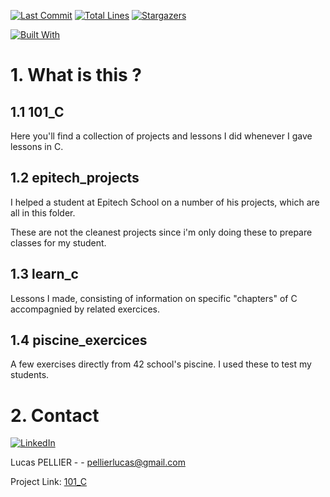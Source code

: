 [![Last Commit][last-commit]][project-url]
[![Total Lines][total-lines]][project-url]
[![Stargazers][stars-shield]][stars-url]

[![Built With][built-with-c]][project-url]

# 1. What is this ?
## 1.1 101_C
Here you'll find a collection of projects and lessons I did whenever I gave lessons in C.

## 1.2 epitech_projects
I helped a student at Epitech School on a number of his projects, which are all in this folder.

These are not the cleanest projects since i'm only doing these to prepare classes for my student.

## 1.3 learn_c
Lessons I made, consisting of information on specific "chapters" of C accompagnied by related exercices.

## 1.4 piscine_exercices
A few exercises directly from 42 school's piscine. I used these to test my students.

# 2. Contact

[![LinkedIn][linkedin-shield]][linkedin-url]

Lucas PELLIER - - pellierlucas@gmail.com

Project Link: [101_C](https://github.com/lpellier/101_C)

[built-with-c]: https://img.shields.io/badge/built%20with-C-blueviolet

[project-url]: https://github.com/lpellier/101_C

[total-lines]: https://img.shields.io/tokei/lines/github/lpellier/101_C
[last-commit]: https://img.shields.io/github/last-commit/lpellier/101_C?style=flat

[stars-shield]: https://img.shields.io/github/stars/lpellier/101_C.svg?style=flat
[stars-url]: https://github.com/lpellier/101_C/stargazers
[linkedin-shield]: https://img.shields.io/badge/-LinkedIn-black.svg?flat&logo=linkedin&colorB=555
[linkedin-url]: https://linkedin.com/in/linkedin_username
[product-screenshot]: images/screenshot.png
[React.js]: https://img.shields.io/badge/React-20232A?style=for-the-badge&logo=react&logoColor=61DAFB
[React-url]: https://reactjs.org/ 
